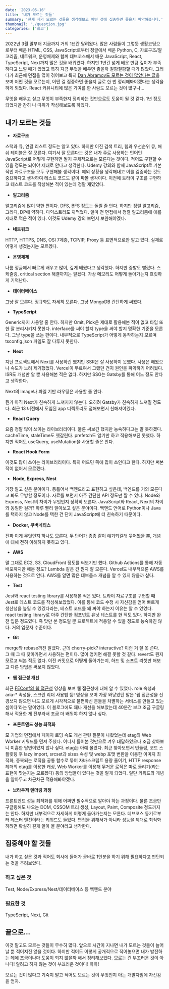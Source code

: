```yaml
---
date: '2023-05-16'
title: '내가 모르는 것들'
summary: '현재 제가 모르는 것들을 생각해보고 어떤 것에 집중하면 좋을지 파악해봅니다.'
thumbnail: './question.jpg'
categories: ['회고']
---
```


2022년 3월 말부터 지금까지 거의 1년간 달려왔다. 많은 사람들이 그렇듯 생활코딩으로부터 배운 HTML, CSS, JavaScript로부터 정글에서 배운 Python, C, 자료구조/알고리즘, 네트워크, 운영체제와 함께 데브코스에서 배운 JavaScript, React, TypeScript, Next까지 많은 것을 배워왔다. 하지만 1년간 넓게 배운 만큼 깊이가 부족하다고 느낄 때가 있었고 특히 지금 무엇을 배우면 좋을까 갈팡질팡할 때가 많았다. 그러다가 최근에 면접을 많이 겪어보고 특히 [Dan Abramov도 모르는 것이 많았다는 글](https://overreacted.io/ko/things-i-dont-know-as-of-2018/)을 보며 어떤 것을 모르는지, 어떤 걸 집중하면 좋을지 글로 한 번 정리해봐야겠다는 생각을 하게 되었다. React 커뮤니티에 많은 기여를 한 사람도 모르는 것이 많구나...

무엇을 배우고 싶고 무엇이 부족한지 정리하는 것만으로도 도움이 될 것 같다. 1년 정도 되었지만 감히 나 따위가 작성해보도록 하겠다.

## 내가 모르는 것들

- <strong>자료구조</strong>

스택과 큐, 연결 리스트 정도는 알고 있다. 하지만 이진 검색 트리, 힙과 우선순위 큐, 해쉬 테이블은 잘 모른다. 여기서 잘 모른다는 것은 내가 주로 사용하는 언어인 JavaScript로 어떻게 구현하면 될지 구체적으로는 모른다는 것이다. 적어도 구현할 수 있을 정도는 되어야 제대로 안다고 생각한다. Udemy 강의와 함께 JavaScript로 기본적인 자료구조들 모두 구현해볼 생각이다. 예외 상황을 생각해내고 이를 검증하는 것도 중요하다고 생각하여 테스트 코드도 같이 짜볼 생각이다. 이전에 트라이 구조를 구현하고 테스트 코드를 작성해본 적이 있는데 정말 재밌었다.

- <strong>알고리즘</strong>

알고리즘에 많이 약한 편이다. DFS, BFS 정도는 돌릴 줄 안다. 하지만 정렬 알고리즘, 그리디, DP에 약하다. 다익스트라도 까먹었다. 얼마 전 면접에서 정렬 알고리즘에 애를 제대로 먹은 적이 있다. 이것도 Udemy 강의 보면서 보완해야겠다.

- <strong>네트워크</strong>

HTTP, HTTPS, DNS, OSI 7계층, TCP/IP, Proxy 등 표면적으로만 알고 있다. 실제로 어떻게 생겼는지는 모르겠다.

- <strong>운영체제</strong>

나름 정글에서 빠르게 배우고 많이, 깊게 배웠다고 생각했다. 하지만 증발도 빨랐다. 스케줄링, critical section 해결까지는 알겠다. 가상 메모리도 어떻게 돌아가는지 흐릿하게 기억난다.

- <strong>데이터베이스</strong>

그냥 잘 모른다. 정규화도 자세히 모른다. 그냥 MongoDB 간단하게 써봤다.

- <strong>TypeScript</strong>

Generic까지 사용할 줄 안다. 하지만 Omit, Pick은 제대로 활용해본 적이 없고 타입 또한 잘 분리시키지 못한다. interface를 써야 할지 type을 써야 할지 명확한 기준을 모른다. 그냥 type을 쓰는 편이다. 내부적으로 TypeScript가 어떻게 동작하는지 모르며 tsconfig.json 파일도 잘 다루지 못한다.

- <strong>Next</strong>

지난 프로젝트에서 Next를 사용하긴 했지만 SSR은 잘 사용하지 못했다. 사용은 해봤으나 속도가 느려 제거했었다. Vercel이 무료여서 그랬던 건지 원인을 파악하기 어려웠다. ISR도 개념만 알 뿐 사용해본 적은 없다. 하지만 SSG는 Gatsby를 통해 어느 정도 안다고 생각한다.

Next의 Image나 파일 기반 라우팅은 사용할 줄 안다.

뭔가 아직 Next가 친숙하게 느껴지지 않는다. 오히려 Gatsby가 친숙하게 느껴질 정도다. 최근 13 버전에서 도입된 app 디렉토리도 접해보면서 친해져야겠다.

- <strong>React Query</strong>

요즘 정말 많이 쓰이는 라이브러리이다. 물론 써보긴 했지만 능숙하다고는 말 못하겠다. cacheTime, staleTime도 헷갈린다. prefetch도 알기만 하고 적용해보진 못했다. 하지만 적어도 useQuery, useMutation을 사용할 줄은 안다.

- <strong>React Hook Form</strong>

이것도 많이 쓰이는 라이브러리이다. 특히 어드민 쪽에 많이 쓰인다고 한다. 하지만 써본 적이 없어서 모르겠다.

- <strong>Node, Express, Nest</strong>

가장 알고 싶은 분야이다. 통틀어서 백엔드라고 표현하고 싶은데, 백엔드를 거의 모른다고 봐도 무방할 정도이다. 자료를 보면서 아주 간단한 API 정도만 짤 수 있다. Node와 Express, Nest의 차이가 무엇인지 정확히 모른다. JavaScript와 React, Next의 차이와 동일한 걸까? 하루 빨리 알아보고 싶은 분야이다. 백엔드 언어로 Python이나 Java를 택하지 않고 Node를 택한 건 단지 JavaScript에 더 친숙하기 때문이다.

- <strong>Docker, 쿠버네티스</strong>

진짜 이게 무엇인지 하나도 모른다. 두 단어가 종종 같이 얘기되길래 묶어봤을 뿐, 개념에 대해 전혀 이해하지 못하고 있다.

- <strong>AWS</strong>

말 그대로 EC2, S3, CloudFront 정도를 써보기만 했다. Github Actions를 통해 자동 배포까지만 해본 정도? Lambda 같은 건 뭔지 잘 모른다. Vercel도 내부적으론 AWS를 사용하는 것으로 안다. AWS를 알면 많은 데브옵스 개념을 알 수 있지 않을까 싶다.

- <strong>Test</strong>

Jest와 react testing library를 사용해본 적은 있다. 트라이 자료구조를 구현할 때 Jest로 테스트 코드를 작성해보았었다. 이를 통해 코드 수정 시 자신감을 얻어 빠르게 생산성을 높일 수 있겠다라는, 테스트 코드를 왜 짜야 하는지 이유는 알 수 있었다. react testing library로 아주 간단한 컴포넌트 유닛 테스트를 한 적도 있다. 하지만 완전 입문 정도였다. 즉 맛만 본 정도일 뿐 프로젝트에 적용할 수 있을 정도로 능숙하진 않다. 거의 입문자 수준이다.

- <strong>Git</strong>

merge와 rebase까진 알겠다. 근데 cherry-pick? interactive? 이런 거 잘 못 쓴다. 그 때 그 때 찾아가면서 사용하는 편이다. 많이 엉키면 해결 못할 것 같다. revert도 뭔지 모르고 써본 적도 없다. 이전 커밋으로 어떻게 돌아가는지, 하드 및 소프트 리셋만 해보고 다른 방법은 써보지 않았다.

- <strong>웹 접근성 개선</strong>

최근 [FEConf의 웹 접근성](https://www.youtube.com/watch?v=tKj3xsXy9KM) 영상을 보며 웹 접근성에 대해 알 수 있었다. role 속성과 aria-\* 속성들, 스크린 리더 사용법 등! 영상을 보며 가장 와닿았던 말은 '웹 접근성을 신경쓰지 않으면 나도 모르게 시각적으로 불편하신 분들을 차별하는 서비스를 만들고 있는 셈이다'라는 말이었다. 이 블로그에도 꽤나 개선을 해보았는데 40분간 보고 조금 구글링해서 적용한 게 전부라서 조금 더 배워야 하지 않나 싶다.

- <strong>프론트엔드 성능 최적화</strong>

모 기업의 면접에서 페이지 로딩 속도 개선 관련 질문이 나왔었는데 etag와 Web Worker 키워드를 던져 주셨다. 어디서 들어본 것만으로 겨우 대답하였으나 조금 찾아보니 미흡한 답변이었지 않나 싶다. etag는 아예 몰랐다. 최근 찾아보면서 번들링, 코드 스플릿팅 후 lazy import, srcset과 sizes 속성 및 webp 포맷 변환을 이용한 이미지 최적화, 중복되는 로직을 공통 함수로 묶어 자바스크립트 용량 줄이기, HTTP response 헤더의 etag를 이용한 캐싱, Web Worker를 이용해 무거운 로직은 따로 돌리기(라는 표현이 맞는지는 모르겠다) 등의 방법들이 있다는 것을 알게 되었다. 일단 키워드와 개념을 알아두고 차근차근 적용해봐야겠다.

- <strong>브라우저 렌더링 과정</strong>

프론트엔드 성능 최적화를 위해 어쩌면 필수적으로 알아야 하는 과정이다. 물론 조금만 구글링해도 나오는 DOM, CSSOM 트리 생성, Layout, Paint, Composite 정도까지는 안다. 하지만 내부적으로 자세하게 어떻게 돌아가는지는 모른다. 데브코스 동기로부터 레스터 엔진이라는 키워드도 들었다. 면접을 위해서가 아니라 성능을 제대로 최적화하려면 확실히 깊게 알아 볼 분야라고 생각한다.

## 집중해야 할 것들

내가 하고 싶은 것과 적어도 회사에 들어가 곧바로 1인분을 하기 위해 필요하다고 판단되는 것을 추려보았다.

### 하고 싶은 것

Test, Node/Express/Nest/데이터베이스 등 백엔드 분야

### 필요한 것

TypeScript, Next, Git

## 끝으로...

이것 말고도 모르는 것들이 무수히 많다. 앞으로 시간이 지나면 내가 모르는 것들이 늘어날 뿐 적어지진 않을 것이다. 하지만 적어도 이렇게 공개적으로 적어놓으면 내가 발전하는 데에 조금이나마 도움이 되지 않을까 해서 정리해보았다. 모르는 건 부끄러운 것이 아니다! 알려고 하지 않는 것이 부끄러운 것이다! 하하!

모르는 것이 많다고 기죽지 말고 적어도 모르는 것이 무엇인지 아는 개발자임에 자신감을 얻자.
